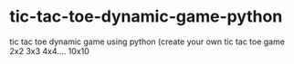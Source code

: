 # tic-tac-toe-dynamic-game-python
tic tac toe dynamic game using python (create your own tic tac toe game 2x2 3x3 4x4.... 10x10
